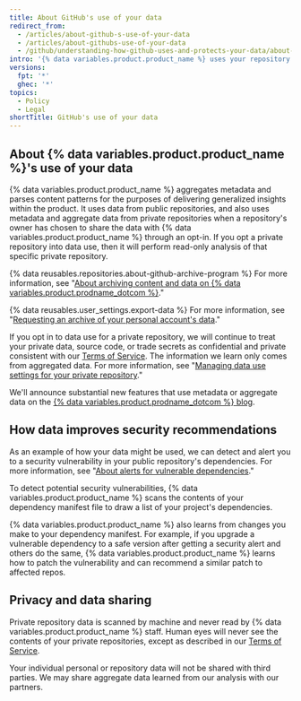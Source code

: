 ```yaml
---
title: About GitHub's use of your data
redirect_from:
  - /articles/about-github-s-use-of-your-data
  - /articles/about-githubs-use-of-your-data
  - /github/understanding-how-github-uses-and-protects-your-data/about-githubs-use-of-your-data
intro: '{% data variables.product.product_name %} uses your repository''s data to connect you to relevant tools, people, projects, and information.'
versions:
  fpt: '*'
  ghec: '*'
topics:
  - Policy
  - Legal
shortTitle: GitHub's use of your data
---
```


## About {% data variables.product.product_name %}'s use of your data

{% data variables.product.product_name %} aggregates metadata and parses content patterns for the purposes of delivering generalized insights within the product. It uses data from public repositories, and also uses metadata and aggregate data from private repositories when a repository's owner has chosen to share the data with {% data variables.product.product_name %} through an opt-in. If you opt a private repository into data use, then it will perform read-only analysis of that specific private repository.

{% data reusables.repositories.about-github-archive-program %} For more information, see "[About archiving content and data on {% data variables.product.prodname_dotcom %}](/github/creating-cloning-and-archiving-repositories/about-archiving-content-and-data-on-github#about-the-github-archive-program)."

{% data reusables.user_settings.export-data %} For more information, see "[Requesting an archive of your personal account's data](/articles/requesting-an-archive-of-your-personal-account-s-data)."

If you opt in to data use for a private repository, we will continue to treat your private data, source code, or trade secrets as confidential and private consistent with our [Terms of Service](/free-pro-team@latest/github/site-policy/github-terms-of-service). The information we learn only comes from aggregated data. For more information, see "[Managing data use settings for your private repository](/get-started/privacy-on-github/managing-data-use-settings-for-your-private-repository)."

We'll announce substantial new features that use metadata or aggregate data on the [{% data variables.product.prodname_dotcom %} blog](https://github.com/blog).

## How data improves security recommendations

As an example of how your data might be used, we can detect and alert you to a security vulnerability in your public repository's dependencies. For more information, see "[About alerts for vulnerable dependencies](/github/managing-security-vulnerabilities/about-alerts-for-vulnerable-dependencies)."

To detect potential security vulnerabilities, {% data variables.product.product_name %} scans the contents of your dependency manifest file to draw a list of your project's dependencies.

{% data variables.product.product_name %} also learns from changes you make to your dependency manifest. For example, if you upgrade a vulnerable dependency to a safe version after getting a security alert and others do the same, {% data variables.product.product_name %} learns how to patch the vulnerability and can recommend a similar patch to affected repos.

## Privacy and data sharing

Private repository data is scanned by machine and never read by {% data variables.product.product_name %} staff. Human eyes will never see the contents of your private repositories, except as described in our [Terms of Service](/free-pro-team@latest/github/site-policy/github-terms-of-service#3-access).

Your individual personal or repository data will not be shared with third parties. We may share aggregate data learned from our analysis with our partners.
